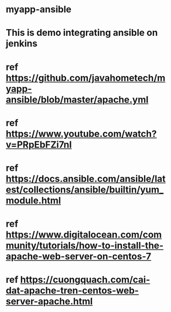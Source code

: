 # myapp-ansible
# This is demo integrating ansible on jenkins
# ref https://github.com/javahometech/myapp-ansible/blob/master/apache.yml
# ref https://www.youtube.com/watch?v=PRpEbFZi7nI
# ref https://docs.ansible.com/ansible/latest/collections/ansible/builtin/yum_module.html
# ref https://www.digitalocean.com/community/tutorials/how-to-install-the-apache-web-server-on-centos-7
# ref https://cuongquach.com/cai-dat-apache-tren-centos-web-server-apache.html